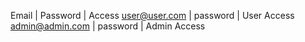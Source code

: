 Email           | Password    |	Access
user@user.com   |	  password	| User Access
admin@admin.com	|   password  |	Admin Access
